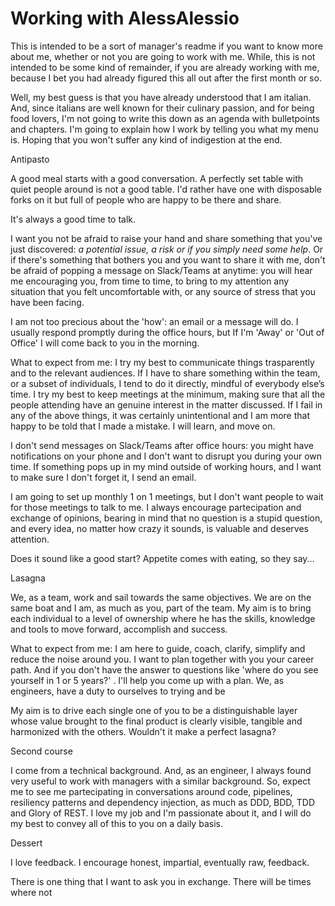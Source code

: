 # Working with AlessAlessio

This is intended to be a sort of manager's readme if you want to know more about me, whether or not you are going to work with me. 
While, this is not intended to be some kind of remainder, if you are already working with me, because I bet you had already figured this all out after the first month or so.

Well, my best guess is that you have already understood that I am italian. And, since italians are well known for their culinary passion, and for being food lovers, I'm not going to write this down as an agenda with bulletpoints and chapters. I'm going to explain how I work by telling you what my menu is. Hoping that you won't suffer any kind of indigestion at the end.


Antipasto

A good meal starts with a good conversation. A perfectly set table with quiet people around is not a good table. I'd rather have one with disposable forks on it but full of people who are happy to be there and share. 

It's always a good time to talk. 

I want you not be afraid to raise your hand and share something that you've just discovered: <em>a potential issue, a risk or if you simply need some help</em>.
Or if there's something that bothers you and you want to share it with me, don't be afraid of popping a message on Slack/Teams at anytime: you will hear me encouraging you, from time to time, to bring to my attention any situation that you felt uncomfortable with, or any source of stress that you have been facing.

I am not too precious about the 'how': an email or a message will do. I usually respond promptly during the office hours, but If I'm 'Away' or 'Out of Office' I will come back to you in the morning.

What to expect from me:
I try my best to communicate things trasparently and to the relevant audiences. If I have to share something within the team, or a subset of individuals, I tend to do it directly, mindful of everybody else’s time. 
I try my best to keep meetings at the minimum, making sure that all the people attending have an genuine interest in the matter discussed.
If I fail in any of the above things, it was certainly unintentional and I am more that happy to be told that I made a mistake. I will learn, and move on.

I don't send messages on Slack/Teams after office hours: you might have notifications on your phone and I don't want to disrupt you during your own time. 
If something pops up in my mind outside of working hours, and I want to make sure I don't forget it, I send an email. 

I am going to set up monthly 1 on 1 meetings, but I don't want people to wait for those meetings to talk to me. I always encourage partecipation and exchange of opinions, bearing in mind that no question is a stupid question, and every idea, no matter how crazy it sounds, is valuable and deserves attention. 

Does it sound like a good start? Appetite comes with eating, so they say...

Lasagna

We, as a team, work and sail towards the same objectives. We are on the same boat and I am, as much as you, part of the team. 
My aim is to bring each individual to a level of ownership where he has the skills, knowledge and tools to move forward, accomplish and success. 

What to expect from me:
I am here to guide, coach, clarify, simplify and reduce the noise around you. 
I want to plan together with you your career path. And if you don't have the answer to questions like 'where do you see yourself in 1 or 5 years?' . I'll help you come up with a plan.
We, as engineers, have a duty to ourselves to trying and be 



My aim is to drive each single one of you to be a distinguishable layer whose value brought to the final product is clearly visible, tangible and harmonized with the others. Wouldn't it make a perfect lasagna? 




Second course

I come from a technical background. And, as an engineer, I always found very useful to work with managers with a similar background. So, expect me to see me partecipating in conversations around code, pipelines, resiliency patterns and dependency injection, as much as DDD, BDD, TDD and Glory of REST. I love my job and I'm passionate about it, and I will do my best to convey all of this to you on a daily basis.


Dessert

I love feedback. I encourage honest, impartial, eventually raw, feedback.   



There is one thing that I want to ask you in exchange. There will be times where not
